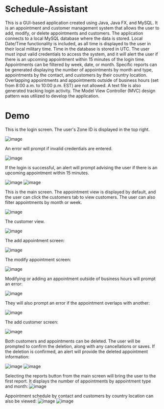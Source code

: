 # Schedule-Assistant

This is a GUI-based application created using Java, Java FX, and MySQL. It is an appointment and customer management system that allows the user to add, modify, or delete appointments and customers. The application connects to a local MySQL database where the data is stored. Local Date/Time functionality is included, as all time is displayed to the user in their local military time. Time in the database is stored in UTC. The user must input valid credentials to access the system, and it will alert the user if there is an upcoming appointment within 15 minutes of the login time. Appointments can be filtered by week, date, or month. Specific reports can be generated displaying the number of appointments by month and type, appointments by the contact, and customers by their country location. Overlapping appointments and appointments outside of business hours (set from 8:00 a.m. to 10:00 p.m. EST) are not allowed. A text file is also generated tracking login activity. The Model View Controller (MVC) design pattern was utilized to develop the application.

# Demo

This is the login screen. The user's Zone ID is displayed in the top right.

![image](https://user-images.githubusercontent.com/77899871/153324830-a54b4db1-9145-441c-8486-ee4becad2e5b.png)

An error will prompt if invalid credentials are entered.

![image](https://user-images.githubusercontent.com/77899871/153325263-f1772e26-643f-4bbc-87a1-91459b0ac00c.png)

If the login is successful, an alert will prompt advising the user if there is an upcoming appointment within 15 minutes.

![image](https://user-images.githubusercontent.com/77899871/153332954-8eab997b-de7f-4ad8-ad0b-dc25d49268e2.png)
![image](https://user-images.githubusercontent.com/77899871/153332977-9644d261-fa47-4a69-aa4d-6920f306de6a.png)

This is the main screen. The appointment view is displayed by default, and the user can click the customers tab to view customers. The user can also filter appointments by month or week. 

![image](https://user-images.githubusercontent.com/77899871/153333234-47b96973-e824-42bf-a50d-6f3aa7234712.png)

The customer view.

![image](https://user-images.githubusercontent.com/77899871/153333263-0aaaf90f-86da-4243-ba7b-b397c037a1bc.png)

The add appointment screen:

![image](https://user-images.githubusercontent.com/77899871/153333321-cab51f93-a407-44b0-bffb-143b8138fbb1.png)

The modify appointment screen:

![image](https://user-images.githubusercontent.com/77899871/153333363-897f1d30-4491-438a-a38e-05ad372026bb.png)

Modifying or adding an appointment outside of business hours will prompt an error:

![image](https://user-images.githubusercontent.com/77899871/153333467-565e72e2-464e-4880-8bd5-822711e3e87a.png)

They will also prompt an error if the appointment overlaps with another:

![image](https://user-images.githubusercontent.com/77899871/153333558-b4b6d993-4b9b-442e-87ec-93744c9bd71c.png)

The add customer screen:

![image](https://user-images.githubusercontent.com/77899871/153333398-a5385e85-2771-4014-8028-de3ca35c1d13.png)

Both customers and appointments can be deleted. The user will be prompted to confirm the deletion, along with any cancellations or saves. If the deletion is confirmed, an alert will provide the deleted appointment information:

![image](https://user-images.githubusercontent.com/77899871/153333839-5be8eeb1-5a30-45c1-8b83-0311c08b8479.png)
![image](https://user-images.githubusercontent.com/77899871/153333933-da8a1a87-8fc6-48ed-9123-72ff0fdefac4.png)

Selecting the reports button from the main screen will bring the user to the first report. It displays the number of appointments by appointment type and month:
![image](https://user-images.githubusercontent.com/77899871/153334477-80720e8b-2ffd-4237-8c33-29b301e995bd.png)

Appointment schedule by contact and customers by country location can also be viewed:
![image](https://user-images.githubusercontent.com/77899871/153334733-5a49c498-cf48-480e-85d1-38de1dce2750.png)
![image](https://user-images.githubusercontent.com/77899871/153334765-814f2b97-e16e-4681-9161-f68ecc8d3ab8.png)



